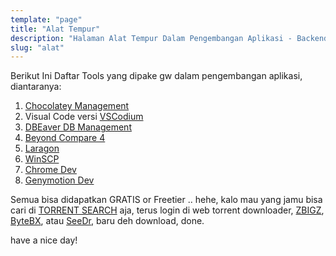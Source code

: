 ```yaml
---
template: "page"
title: "Alat Tempur"
description: "Halaman Alat Tempur Dalam Pengembangan Aplikasi - Backend atau Frontend"
slug: "alat"
---
```


Berikut Ini Daftar Tools yang dipake gw dalam pengembangan aplikasi, diantaranya:

1. [Chocolatey Management](http://go.topidesta-dev.me/dhgDE0)
2. Visual Code versi [VSCodium](http://go.topidesta-dev.me/MLESYI)
3. [DBEaver DB Management](http://go.topidesta-dev.me/IXsde5)
4. [Beyond Compare 4](http://go.topidesta-dev.me/0DyefB)
5. [Laragon](http://go.topidesta-dev.me/nZWxMB)
6. [WinSCP](http://go.topidesta-dev.me/OJrzzU)
7. [Chrome Dev](http://go.topidesta-dev.me/WdcCWv)
8. [Genymotion Dev](http://go.topidesta-dev.me/z8GSPw)
   
Semua bisa didapatkan GRATIS or Freetier .. hehe, kalo mau yang jamu bisa cari di [TORRENT SEARCH](http://go.topidesta-dev.me/tETe8L) aja, terus login di web torrent downloader, [ZBIGZ](http://go.topidesta-dev.me/dN3J3Y), [ByteBX](http://go.topidesta-dev.me/oYUTWc), atau [SeeDr](http://go.topidesta-dev.me/sCRrmq), baru deh download, done.

have a nice day!